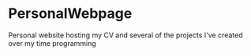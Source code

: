 # PersonalWebpage
Personal website hosting my CV and several of the projects I've created over my time programming
